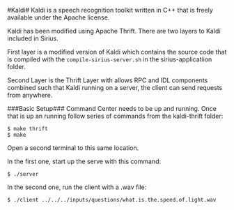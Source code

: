 #Kaldi#
Kaldi is a speech recognition toolkit written in C++ that is freely available under the Apache license. 

Kaldi has been modified using Apache Thrift. There are two layers to Kaldi included in Sirius. 

First layer is a modified version of Kaldi which contains the source code that is compiled with the `compile-sirius-server.sh` 
in the sirius-applicatiion folder.

Second Layer is the Thrift Layer with allows RPC and IDL components combined such that Kaldi running on a server, the client 
can send requests from anywhere. 

###Basic Setup###
Command Center needs to be up and running. Once that is up an running follow series of commands from the kaldi-thrift folder:

```
$ make thrift
$ make 
```

Open a second terminal to this same location.

In the first one, start up the serve with this command:

`$ ./server`

In the second one, run the client with a .wav file:

`$ ./client ../../../inputs/questions/what.is.the.speed.of.light.wav`
